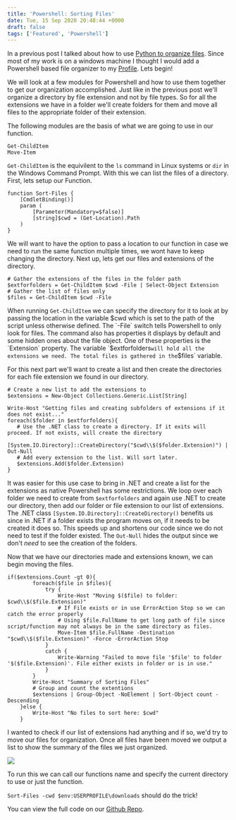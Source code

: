 ```yaml
---
title: 'Powershell: Sorting Files'
date: Tue, 15 Sep 2020 20:48:44 +0000
draft: false
tags: ['Featured', 'Powershell']
---
```


In a previous post I talked about how to use [Python to organize files](http://usefulscripting.network/computers/windows/automate-file-organizing/). Since most of my work is on a windows machine I thought I would add a Powershell based file organizer to my [Profile](http://usefulscripting.network/computers/windows/how-to-create-a-powershell-profile/). Lets begin!

We will look at a few modules for Powershell and how to use them together to get our organization accomplished. Just like in the previous post we'll organize a directory by file extension and not by file types. So for all the extensions we have in a folder we'll create folders for them and move all files to the appropriate folder of their extension.

The following modules are the basis of what we are going to use in our function.

```
Get-ChildItem
Move-Item
```

`Get-ChildItem` is the equivilent to the `ls` command in Linux systems or `dir` in the Windows Command Prompt. With this we can list the files of a directory. First, lets setup our Function.

```
function Sort-Files {
    [CmdletBinding()]
    param (
        [Parameter(Mandatory=$false)]
        [string]$cwd = (Get-Location).Path
    )
}
```

We will want to have the option to pass a location to our function in case we need to run the same function multiple times, we wont have to keep changing the directory. Next up, lets get our files and extensions of the directory.

```
# Gather the extensions of the files in the folder path
$extforfolders = Get-ChildItem $cwd -File | Select-Object Extension
# Gather the list of files only
$files = Get-ChildItem $cwd -File
```

When running `Get-ChildItem` we can specify the directory for it to look at by passing the location in the variable $cwd which is set to the path of the script unless otherwise defined. The `-File` switch tells Powershell to only look for files. The command also has properties it displays by default and some hidden ones about the file object. One of these properties is the `Extension` property. The variable `$extforfolders` will hold all the extensions we need. The total files is gathered in the `$files` variable.

For this next part we'll want to create a list and then create the directories for each file extension we found in our directory.

```
# Create a new list to add the extensions to
$extensions = New-Object Collections.Generic.List[String]

Write-Host "Getting files and creating subfolders of extensions if it does not exist..."
foreach($folder in $extforfolders){
   # Use the .NET class to create a directory. If it exits will proceed. If not exists, will create the directory
   [System.IO.Directory]::CreateDirectory("$cwd\\$($folder.Extension)") | Out-Null
   # Add every extension to the list. Will sort later.
   $extensions.Add($folder.Extension)
}
```

It was easier for this use case to bring in .NET and create a list for the extensions as native Powershell has some restrictions. We loop over each folder we need to create from `$extforfolders` and again use .NET to create our directory, then add our folder or file extension to our list of extensions. The .NET class `[System.IO.Directory]::CreateDirectory()` benefits us since in .NET if a folder exists the program moves on, if it needs to be created it does so. This speeds up and shortens our code since we do not need to test if the folder existed. The `Out-Null` hides the output since we don't _need_ to see the creation of the folders.

Now that we have our directories made and extensions known, we can begin moving the files.

```
if($extensions.Count -gt 0){
        foreach($file in $files){
            try {
                Write-Host "Moving $($file) to folder: $cwd\\$($file.Extension)"
                # If File exists or in use ErrorAction Stop so we can catch the error properly
                # Using $file.FullName to get long path of file since script/function may not always be in the same directory as files. 
                Move-Item $file.FullName -Destination "$cwd\\$($file.Extension)" -Force -ErrorAction Stop
            }
            catch { 
                Write-Warning "Failed to move file '$file' to folder '$($file.Extension)'. File either exists in folder or is in use."
            }
        }
        Write-Host "Summary of Sorting Files"
        # Group and count the extentions
        $extensions | Group-Object -NoElement | Sort-Object count -Descending
    }else {
        Write-Host "No files to sort here: $cwd"
    }
```

I wanted to check if our list of extensions had anything and if so, we'd try to move our files for organization. Once all files have been moved we output a list to show the summary of the files we just organized.

![](http://usefulscripting.network/wp-content/uploads/2020/09/image.png)

To run this we can call our functions name and specify the current directory to use or just the function.

`Sort-Files -cwd $env:USERPROFILE\downloads` should do the trick!

You can view the full code on our [Github Repo](https://github.com/Useful-Scripting-Network/Powershell/blob/master/Sort-Files.ps1).
